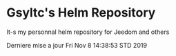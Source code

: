 # Gsyltc's Helm Repository

It-s my personnal helm repository for Jeedom and others

Derniere mise a jour Fri Nov  8 14:38:53 STD 2019
